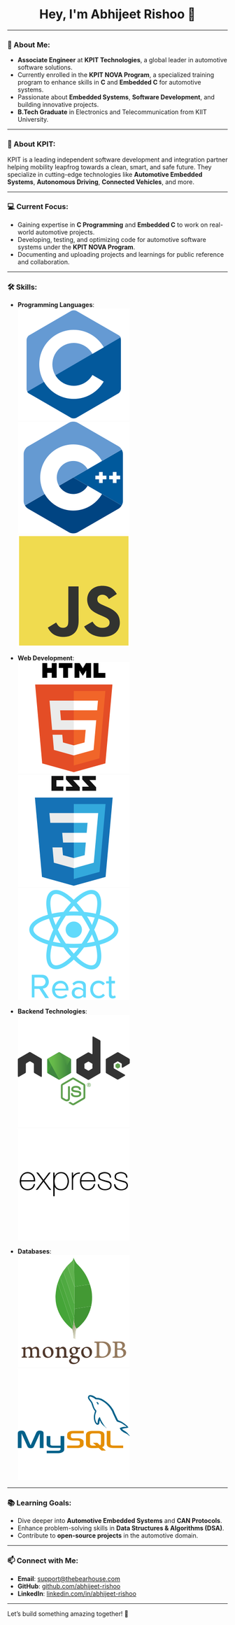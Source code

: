 <h1 align="center">Hey, I'm Abhijeet Rishoo 👋</h1>

---

### 🚀 About Me:
- **Associate Engineer** at **KPIT Technologies**, a global leader in automotive software solutions.  
- Currently enrolled in the **KPIT NOVA Program**, a specialized training program to enhance skills in **C** and **Embedded C** for automotive systems.  
- Passionate about **Embedded Systems**, **Software Development**, and building innovative projects.  
- **B.Tech Graduate** in Electronics and Telecommunication from KIIT University.

---

### 🏢 About KPIT:
KPIT is a leading independent software development and integration partner helping mobility leapfrog towards a clean, smart, and safe future. They specialize in cutting-edge technologies like **Automotive Embedded Systems**, **Autonomous Driving**, **Connected Vehicles**, and more.  

---

### 💻 Current Focus:
- Gaining expertise in **C Programming** and **Embedded C** to work on real-world automotive projects.  
- Developing, testing, and optimizing code for automotive software systems under the **KPIT NOVA Program**.  
- Documenting and uploading projects and learnings for public reference and collaboration.  

---


### 🛠️ Skills:
- **Programming Languages**:  
  ![C](https://raw.githubusercontent.com/devicons/devicon/master/icons/c/c-original.svg)  
  ![C++](https://raw.githubusercontent.com/devicons/devicon/master/icons/cplusplus/cplusplus-original.svg)  
  ![JavaScript](https://raw.githubusercontent.com/devicons/devicon/master/icons/javascript/javascript-original.svg)  

- **Web Development**:  
  ![HTML5](https://raw.githubusercontent.com/devicons/devicon/master/icons/html5/html5-original-wordmark.svg)  
  ![CSS3](https://raw.githubusercontent.com/devicons/devicon/master/icons/css3/css3-original-wordmark.svg)  
  ![React](https://raw.githubusercontent.com/devicons/devicon/master/icons/react/react-original-wordmark.svg)  

- **Backend Technologies**:  
  ![Node.js](https://raw.githubusercontent.com/devicons/devicon/master/icons/nodejs/nodejs-original-wordmark.svg)  
  ![Express.js](https://raw.githubusercontent.com/devicons/devicon/master/icons/express/express-original-wordmark.svg)  

- **Databases**:  
  ![MongoDB](https://raw.githubusercontent.com/devicons/devicon/master/icons/mongodb/mongodb-original-wordmark.svg)  
  ![MySQL](https://raw.githubusercontent.com/devicons/devicon/master/icons/mysql/mysql-original-wordmark.svg)  

---

### 📚 Learning Goals:
- Dive deeper into **Automotive Embedded Systems** and **CAN Protocols**.  
- Enhance problem-solving skills in **Data Structures & Algorithms (DSA)**.  
- Contribute to **open-source projects** in the automotive domain.  

---

### 📫 Connect with Me:
- **Email**: support@thebearhouse.com  
- **GitHub**: [github.com/abhijeet-rishoo](https://github.com/abhijeet-rishoo)  
- **LinkedIn**: [linkedin.com/in/abhijeet-rishoo](https://linkedin.com/in/abhijeet-rishoo)  

---

Let’s build something amazing together! 🚀  

